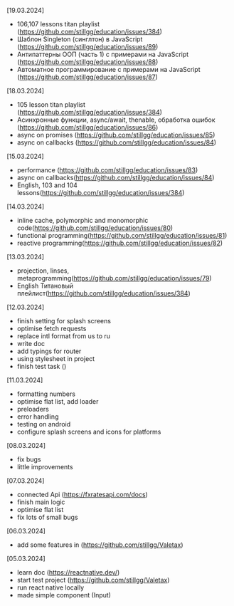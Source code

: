 [19.03.2024]

- 106,107 lessons titan playlist (https://github.com/stillgg/education/issues/384)
- Шаблон Singleton (синглтон) в JavaScript (https://github.com/stillgg/education/issues/89)
- Антипаттерны ООП (часть 1) c примерами на JavaScript (https://github.com/stillgg/education/issues/88)
- Автоматное программирование c примерами на JavaScript (https://github.com/stillgg/education/issues/87)

[18.03.2024]

- 105 lesson titan playlist (https://github.com/stillgg/education/issues/384)
- Асинхронные функции, async/await, thenable, обработка ошибок (https://github.com/stillgg/education/issues/86)
- async on promises (https://github.com/stillgg/education/issues/85)
- async on callbacks (https://github.com/stillgg/education/issues/84)

[15.03.2024]

- performance (https://github.com/stillgg/education/issues/83)
- async on callbacks(https://github.com/stillgg/education/issues/84)
- English, 103 and 104 lessons(https://github.com/stillgg/education/issues/384)

[14.03.2024]

- inline cache, polymorphic and monomorphic code(https://github.com/stillgg/education/issues/80)
- functional programming(https://github.com/stillgg/education/issues/81)
- reactive programming(https://github.com/stillgg/education/issues/82)

[13.03.2024]

- projection, linses, metaprogramming(https://github.com/stillgg/education/issues/79)
- English Титановый плейлист(https://github.com/stillgg/education/issues/384)

[12.03.2024]

- finish setting for splash screens
- optimise fetch requests
- replace intl format from us to ru
- write doc
- add typings for router
- using stylesheet in project
- finish test task ()

[11.03.2024]

- formatting numbers
- optimise flat list, add loader
- preloaders
- error handling
- testing on android
- configure splash screens and icons for platforms

[08.03.2024]

- fix bugs
- little improvements

[07.03.2024]

- connected Api (https://fxratesapi.com/docs)
- finish main logic
- optimise flat list
- fix lots of small bugs

[06.03.2024]

- add some features in (https://github.com/stillgg/Valetax)

[05.03.2024]

- learn doc (https://reactnative.dev/)
- start test project (https://github.com/stillgg/Valetax)
- run react native locally
- made simple component (Input)
